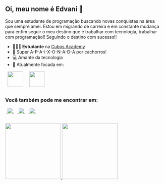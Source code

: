 ## Oi, meu nome é Edvaní 👋
Sou uma estudante de programação buscando novas conquistas na área que sempre amei. Estou em migrando de carreira e em constante mudança para enfim seguir o meu destino que é trabalhar com tecnologia, trabalhar com programação!! Seguindo o destino com sucesso!!

- 👩🏾‍🎓 **Estudante** na [Cubos Academy](https://cubos.academy/)
- 🐶 Super A-P-A-I-X-O-N-A-D-A por cachorros!
- 💻 Amante da tecnologia
- 🎯 Atualmente focada em:
<div style = "display: inline">
  &nbsp;&nbsp;<img width='50' heigth='50' src="https://cdn.jsdelivr.net/gh/devicons/devicon/icons/javascript/javascript-plain.svg" />&nbsp;&nbsp;
  &nbsp;&nbsp;<img width='50' heigth='50' src="https://cdn.jsdelivr.net/gh/devicons/devicon/icons/nodejs/nodejs-original.svg" />&nbsp;&nbsp;
</div>

##

### Você também pode me encontrar em:
&nbsp;<a href="https://www.linkedin.com/in/edvani-dias-oliveira/">
  <img src="https://img.shields.io/badge/linkedin-%230077B5.svg?style=for-the-badge&logo=linkedin&logoColor=white">
</a>&nbsp;
&nbsp;<a href="https://www.instagram.com/edvanidias33/">
  <img src="https://img.shields.io/badge/Instagram-%23E4405F.svg?style=for-the-badge&logo=Instagram&logoColor=white">
</a>&nbsp;
&nbsp;<a href="mailto:edvanidias@gmail.com">
  <img src="https://img.shields.io/badge/Gmail-D14836?style=for-the-badge&logo=gmail&logoColor=white" target="_blank">
</a>&nbsp;

##

<div>
<a href="https://github.com/EdvaniDias">
<img loading="lazy" height="180em" src="https://github-readme-stats.vercel.app/api/top-langs/?username=EdvaniDias&layout=compact&langs_count=7&theme=dracula"/>
<img loading="lazy" height="180em" src="https://github-readme-stats.vercel.app/api?username=EdvaniDias&show_icons=true&theme=dracula&include_all_commits=true&count_private=true"/>
</div>
